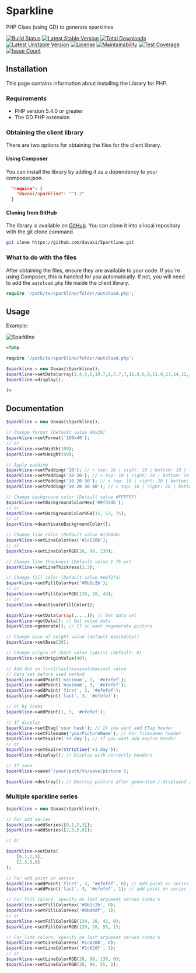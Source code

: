 # Sparkline
PHP Class (using GD) to generate sparklines

[![Build Status](https://travis-ci.org/davaxi/Sparkline.svg)](https://travis-ci.org/davaxi/Sparkline)
[![Latest Stable Version](https://poser.pugx.org/davaxi/sparkline/v/stable)](https://packagist.org/packages/davaxi/sparkline) 
[![Total Downloads](https://poser.pugx.org/davaxi/sparkline/downloads)](https://packagist.org/packages/davaxi/sparkline) 
[![Latest Unstable Version](https://poser.pugx.org/davaxi/sparkline/v/unstable)](https://packagist.org/packages/davaxi/sparkline) 
[![License](https://poser.pugx.org/davaxi/sparkline/license)](https://packagist.org/packages/davaxi/sparkline)
[![Maintainability](https://api.codeclimate.com/v1/badges/9a5da533685204c53989/maintainability)](https://codeclimate.com/github/davaxi/Sparkline/maintainability)
[![Test Coverage](https://api.codeclimate.com/v1/badges/9a5da533685204c53989/test_coverage)](https://codeclimate.com/github/davaxi/Sparkline/test_coverage)
[![Issue Count](https://codeclimate.com/github/davaxi/Sparkline/badges/issue_count.svg)](https://codeclimate.com/github/davaxi/Sparkline)

## Installation

This page contains information about installing the Library for PHP.

### Requirements

- PHP version 5.4.0 or greater
- The GD PHP extension

### Obtaining the client library

There are two options for obtaining the files for the client library.

#### Using Composer

You can install the library by adding it as a dependency to your composer.json.

```json
  "require": {
    "davaxi/sparkline": "^1.2"
  }
```

#### Cloning from GitHub

The library is available on [GitHub](https://github.com/davaxi/Sparkline). You can clone it into a local repository with the git clone command.

```sh
git clone https://github.com/davaxi/Sparkline.git
```

### What to do with the files

After obtaining the files, ensure they are available to your code. If you're using Composer, this is handled for you automatically. If not, you will need to add the `autoload.php` file inside the client library.

```php
require '/path/to/sparkline/folder/autoload.php';
```

## Usage

Example: 

![Sparkline](https://raw.githubusercontent.com/davaxi/Sparkline/master/tests/data/testGenerate2-mockup.png)

```php
<?php

require '/path/to/sparkline/folder/autoload.php';

$sparkline = new Davaxi\Sparkline();
$sparkline->setData(array(2,4,5,6,10,7,8,5,7,7,11,8,6,9,11,9,13,14,12,16));
$sparkline->display();

?>
```

## Documentation

```php
$sparkline = new Davaxi\Sparkline();

// Change format (Default value 80x20)
$sparkline->setFormat('100x40');
// or 
$sparkline->setWidth(100);
$sparkline->setHeight(40);

// Apply padding
$sparkline->setPadding('10'); // > top: 10 | right: 10 | bottom: 10 | left: 10
$sparkline->setPadding('10 20'); // > top: 10 | right: 20 | bottom: 10 | left: 20
$sparkline->setPadding('10 20 30'); // > top: 10 | right: 20 | bottom: 30 | left: 20
$sparkline->setPadding('10 20 30 40'); // > top: 10 | right: 20 | bottom: 30 | left: 40

// Change background color (Default value #FFFFFF)
$sparkline->setBackgroundColorHex('#0f354b');
// or
$sparkline->setBackgroundColorRGB(15, 53, 75);
// or
$sparkline->deactivateBackgroundColor();

// Change line color (Default value #1388db)
$sparkline->setLineColorHex('#1c628b');
// or
$sparkline->setLineColorRGB(28, 98, 139);

// Change line thickness (Default value 1.75 px)
$sparkline->setLineThickness(2.2);

// Change fill color (Default value #e6f2fa)
$sparkline->setFillColorHex('#8b1c2b');
// or
$sparkline->setFillColorRGB(139, 28, 43);
// or
$sparkline->deactivateFillColor();

$sparkline->setData(array(.....)); // Set data set
$sparkline->getData(); // Get seted data
$sparkline->generate(); // If ou want regenerate picture 

// Change base of height value (default max($data))
$sparkline->setBase(20);

// Change origin of chart value (yAxis) (default: 0)
$sparkline->setOriginValue(40);

// Add dot on first/last/minimal/maximal value
// Data set before used method
$sparkline->addPoint('minimum', 3, '#efefef');
$sparkline->addPoint('maximum', 3, '#efefef');
$sparkline->addPoint('first', 3, '#efefef');
$sparkline->addPoint('last', 3, '#efefef');

// Or by index
$sparkline->addPoint(1, 3, '#efefef');

// If display
$sparkline->setEtag('your hash'); // If you want add ETag header
$sparkline->setFilename('yourPictureName'); // For filenamen header
$sparkline->setExpire('+1 day'); // If you want add expire header
// or
$sparkline->setExpire(strtotime('+1 day'));
$sparkline->display(); // Display with correctly headers

// If save
$sparkline->save('/your/path/to/save/picture');

$sparkline->destroy(); // Destroy picture after generated / displayed / saved
```

### Multiple sparkline series

```php
$sparkline = new Davaxi\Sparkline();

// For add series
$sparkline->addSeries([0,1,2,3]);
$sparkline->addSeries([2,3,5,6]);

// Or 

$sparkline->setData(
    [0,1,2,3],
    [2,3,5,6]
);

// For add point on series
$sparkline->addPoint('first', 3, '#efefef', 0); // Add point on series 0
$sparkline->addPoint('last', 3, '#efefef', 1); // add point on series 1

// For fill colors, specify on last argument series index's
$sparkline->setFillColorHex('#8b1c2b', 0);
$sparkline->setFillColorHex('#8bdddf', 1);
// or
$sparkline->setFillColorRGB(139, 28, 43, 0);
$sparkline->setFillColorRGB(139, 28, 55, 1);

// For line colors, specify on last argument series index's
$sparkline->setLineColorHex('#1c628b', 0);
$sparkline->setLineColorHex('#1c62df', 1);
// or
$sparkline->setLineColorRGB(28, 98, 139, 0);
$sparkline->setLineColorRGB(28, 98, 55, 1);